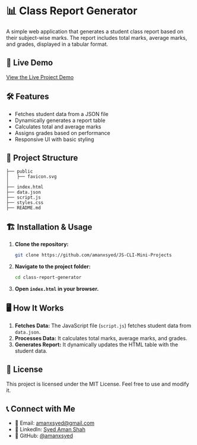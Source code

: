 # 📊 Class Report Generator
A simple web application that generates a student class report based on their subject-wise marks. The report includes total marks, average marks, and grades, displayed in a tabular format.

## 🚀 Live Demo
[View the Live Project Demo](https://class-report-generator.netlify.app/) 

## 🛠 Features
- Fetches student data from a JSON file
- Dynamically generates a report table
- Calculates total and average marks
- Assigns grades based on performance
- Responsive UI with basic styling

## 📂 Project Structure
```
├── public
│   ├── favicon.svg
│
├── index.html
├── data.json
├── script.js
├── styles.css
├── README.md
```

## 🏗 Installation & Usage
1. **Clone the repository:**
   ```sh
   git clone https://github.com/amanxsyed/JS-CLI-Mini-Projects
   ```
2. **Navigate to the project folder:**
   ```sh
   cd class-report-generator
   ```
3. **Open `index.html` in your browser.**



## 🖥️ How It Works
1. **Fetches Data:** The JavaScript file (`script.js`) fetches student data from `data.json`.
2. **Processes Data:** It calculates total marks, average marks, and grades.
3. **Generates Report:** It dynamically updates the HTML table with the student data.

## 📝 License
This project is licensed under the MIT License. Feel free to use and modify it.

## 📞 Connect with Me
- 📧 Email: [amanxsyed@gmail.com](mailto:amanxsyed@gmail.com)
- 💼 LinkedIn: [Syed Aman Shah](https://www.linkedin.com/in/amanxsyed)
- 🐙 GitHub: [@amanxsyed](https://github.com/amanxsyed)

